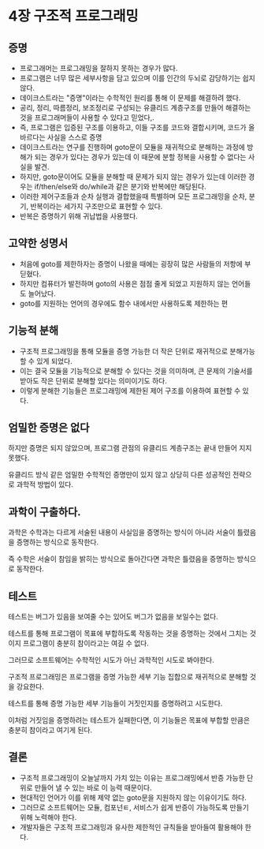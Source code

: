 # 4장 구조적 프로그래밍

## 증명

- 프로그래머는 프로그래밍을 잘하지 못하는 경우가 많다.
- 프로그램은 너무 많은 세부사항을 담고 있으며 이를 인간의 두뇌로 감당하기는 쉽지 않다.
- 데이크스트라는 "증명"이라는 수학적인 원리를 통해 이 문제를 해결하려 했다.
- 공리, 정리, 따름정리, 보조정리로 구성되는 유클리드 계층구조를 만들어 해결하는 것을 프로그래머들이 사용할 수 있다고 믿었다,.
- 즉, 프로그램은 입증된 구조를 이용하고, 이들 구조를 코드와 결합시키며, 코드가 올바르다는 사실을 스스로 증명
- 데이크스트라는 연구를 진행하며 goto문이 모듈을 재귀적으로 분해하는 과정에 방해가 되는 경우가 있다는 경우가 있는데 이 때문에 분할 정복을 사용할 수 없다는 사실을 발견.
- 하지만, goto문이어도 모듈을 분해할 때 문제가 되지 않는 경우가 있는데 이러한 경우는 if/then/else와 do/while과 같은 분기와 반복에만 해당된다.
- 이러한 제어구조들과 순차 실행과 결합했을때 특별하며 모든 프로그래밍을 순차, 분기, 반복이라는 세가지 구조만으로 표현할 수 있다.
- 반복은 증명하기 위해 귀납법을 사용했다.



## 고약한 성명서

- 처음에 goto를 제한하자는 증명이 나왔을 때에는 굉장히 많은 사람들의 저항에 부딛혔다.
- 하지만 컴퓨터가 발전하며 goto의 사용은 점점 줄게 되었고 지원하지 않는 언어들도 늘어났다.
- goto를 지원하는 언어의 경우에도 함수 내에서만 사용하도록 제한하는 편



## 기능적 분해

- 구조적 프로그래밍을 통해 모듈을 증명 가능한 더 작은 단위로 재귀적으로 분해가능할 수 있게 되었다.
- 이는 결국 모듈을 기능적으로 분해할 수 있다는 것을 의미하며, 큰 문제의 기술서를 받아도 작은 단위로 분해할 있다는 의미이기도 하다.
- 이렇게 분해한 기능들은 프로그래밍에 제한된 제어 구조를 이용하여 표현할 수 있다.



## 엄밀한 증명은 없다

하지만 증명은 되지 않았으며, 프로그램 관점의 유클리드 계층구조는 끝내 만들어 지지 못했다.

유클리드 방식 같은 엄밀한 수학적인 증명만이 있지 않고 상당히 다른 성공적인 전략으로 과학적 방법이 있다.



## 과학이 구출하다.

과학은 수학과는 다르게 서술된 내용이 사실임을 증명하는 방식이 아니라 서술이 틀렸음을 증명하는 방식으로 동작한다.

즉 수학은 서술이 참임을 밝히는 방식으로 돌아간다면 과학은 틀렸음을 증명하는 방식으로 동작한다.



## 테스트

테스트는 버그가 있음을 보여줄 수는 있어도 버그가 없음을 보일수는 없다.

테스트를 통해 프로그램이 목표에 부합하도록 작동하는 것을 증명하는 것에서 그치는 것이지 프로그램이 충분히 참이라고는 여길 수 없다.

그러므로 소프트웨어는 수학적인 시도가 아닌 과학적인 시도로 봐야한다.

구조적 프로그래밍은 프로그램을 증명 가능한 세부 기능 집합으로 재귀적으로 분해할 것을 강요한다.

테스트를 통해 증명 가능한 세부 기능들이 거짓인지를 증명하려고 시도한다.

이처럼 거짓임을 증명하려는 테스트가 실패한다면, 이 기능들은 목표에 부합할 만큼은 충분히 참이라고 여기게 된다.



## 결론

- 구조적 프로그래밍이 오늘날까지 가치 있는 이유는 프로그래밍에서 반증 가능한 단위로 만들어 낼 수 있는 바로 이 능력 때문이다.
- 현대적인 언어가 이를 위해 제약 없는 goto문을 지원하지 않는 이유이기도 하다.
- 그러므로 소프트웨어는 모듈, 컴포넌ㅌ, 서비스가 쉽게 반증이 가능하도록 만들기 위해 노력해야 한다.
- 개발자들은 구조적 프로그래밍과 유사한 제한적인 규칙들을 받아들여 활용해야 한다.